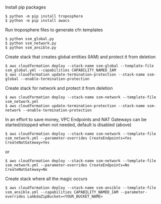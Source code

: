 
Install pip packages

```shell script
$ python -m pip install troposphere
$ python -m pip install awacs
```

Run troposphere files to generate cfn templates

```shell script
$ python ssm_global.py
$ python ssm_network.py
$ python ssm_ansible.py
```

Create stack that creates global entities (IAM) and protect it from deletion

```shell script
$ aws cloudformation deploy --stack-name ssm-global --template-file ssm_global.yml --capabilities CAPABILITY_NAMED_IAM
$ aws cloudformation update-termination-protection --stack-name ssm-global --enable-termination-protection
```

Create stack for network and protect it from deletion

```shell script
$ aws cloudformation deploy --stack-name ssm-network --template-file ssm_network.yml
$ aws cloudformation update-termination-protection --stack-name ssm-network --enable-termination-protection
```

In an effort to save money, VPC Endpoints and NAT Gateways can be started/stopped when not needed, default is disabled (above)

```shell script
$ aws cloudformation deploy --stack-name ssm-network --template-file ssm_network.yml --parameter-overrides CreateEndpoints=Yes CreateNatGateway=Yes
```

or 

```shell script
$ aws cloudformation deploy --stack-name ssm-network --template-file ssm_network.yml --parameter-overrides CreateEndpoints=No CreateNatGateway=No
```

Create stack where all the magic occurs

```shell script
$ aws cloudformation deploy --stack-name ssm-ansible --template-file ssm_ansible.yml --capabilities CAPABILITY_NAMED_IAM --parameter-overrides LambdaZipBucket=<YOUR_BUCKET_NAME>
```
